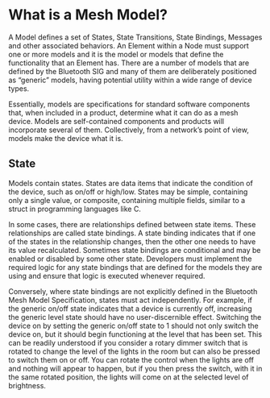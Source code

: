 # What is a Mesh Model?

A Model defines a set of States, State Transitions, State Bindings, Messages and other associated behaviors. An Element within a Node must support one or more models and it is the model or models that define the functionality that an Element has. There are a number of models that are defined by the Bluetooth SIG and many of them are deliberately positioned as “generic” models, having potential utility within a wide range of device types.

Essentially, models are specifications for standard software components that, when included in a product, determine what it can do as a mesh device. Models are self-contained components and products will incorporate several of them. Collectively, from a network’s point of view, models make the device what it is.

## State

Models contain states. States are data items that indicate the condition of the device, such as on/off or high/low. States may be simple, containing only a single value, or composite, containing multiple fields, similar to a struct in programming languages like C. 

In some cases, there are relationships defined between state items. These relationships are called state bindings. A state binding indicates that if one of the states in the relationship changes, then the other one needs to have its value recalculated. Sometimes state bindings are conditional and may be enabled or disabled by some other state. Developers must implement the required logic for any state bindings that are defined for the models they are using and ensure that logic is executed whenever required. 

Conversely, where state bindings are not explicitly defined in the Bluetooth Mesh Model Specification, states must act independently. For example, if the generic on/off state indicates that a device is currently off, increasing the generic level state should have no user-discernible effect. Switching the device on by setting the generic on/off state to 1 should not only switch the device on, but it should begin functioning at the level that has been set. This can be readily understood if you consider a rotary dimmer switch that is rotated to change the level of the lights in the room but can also be pressed to switch them on or off. You can rotate the control when the lights are off and nothing will appear to happen, but if you then press the switch, with it in the same rotated position, the lights will come on at the selected level of brightness.

